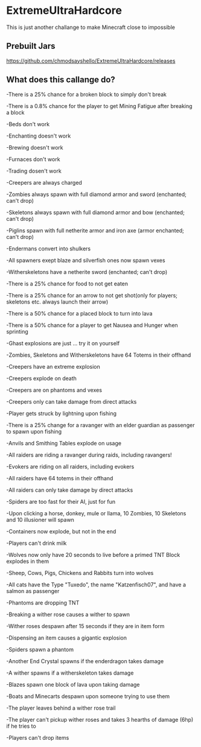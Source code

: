 # ExtremeUltraHardcore
This is just another challange to make Minecraft close to impossible

Prebuilt Jars
--
https://github.com/chmodsayshello/ExtremeUltraHardcore/releases

What does this callange do?
--

-There is a 25% chance for a broken block to simply don't break

-There is a 0.8% chance for the player to get Mining Fatigue after breaking a block

-Beds don't work

-Enchanting doesn't work

-Brewing doesn't work

-Furnaces don't work

-Trading dosen't work

-Creepers are always charged

-Zombies always spawn with full diamond armor and sword (enchanted; can't drop)

-Skeletons always spawn with full diamond armor and bow (enchanted; can't drop)

-Piglins spawn with full netherite armor and iron axe (armor enchanted; can't drop)

-Endermans convert into shulkers

-All spawners exept blaze and silverfish ones now spawn vexes

-Witherskeletons have a netherite sword (enchanted; can't drop)

-There is a 25% chance for food to not get eaten

-There is a 25% chance for an arrow to not get shot(only for players; skeletons etc. always launch their arrow)

-There is a 50% chance for a placed block to turn into lava

-There is a 50% chance for a player to get Nausea and Hunger when sprinting

-Ghast explosions are just ... try it on yourself

-Zombies, Skeletons and Witherskeletons have 64 Totems in their offhand

-Creepers have an extreme explosion

-Creepers explode on death

-Creepers are on phantoms and vexes

-Creepers only can take damage from direct attacks

-Player gets struck by lightning upon fishing

-There is a 25% change for a ravanger with an elder guardian as passenger to spawn upon fishing

-Anvils and Smithing Tables explode on usage

-All raiders are riding a ravanger during raids, including ravangers!

-Evokers are riding on all raiders, including evokers

-All raiders have 64 totems in their offhand

-All raiders can only take damage by direct attacks

-Spiders are too fast for their AI, just for fun

-Upon clicking a horse, donkey, mule or llama, 10 Zombies, 10 Skeletons and 10 illusioner will spawn

-Containers now explode, but not in the end

-Players can't drink milk

-Wolves now only have 20 seconds to live before a primed TNT Block explodes in them

-Sheep, Cows, Pigs, Chickens and Rabbits turn into wolves

-All cats have the Type "Tuxedo", the name "Katzenfisch07", and have a salmon as passenger

-Phantoms are dropping TNT

-Breaking a wither rose causes a wither to spawn

-Wither roses despawn after 15 seconds if they are in item form

-Dispensing an item causes a gigantic explosion

-Spiders spawn a phantom

-Another End Crystal spawns if the enderdragon takes damage

-A wither spawns if a witherskeleton takes damage

-Blazes spawn one block of lava upon taking damage

-Boats and Minecarts despawn upon someone trying to use them

-The player leaves behind a wither rose trail

-The player can't pickup wither roses and takes 3 hearths of damage (6hp) if he tries to

-Players can't drop items